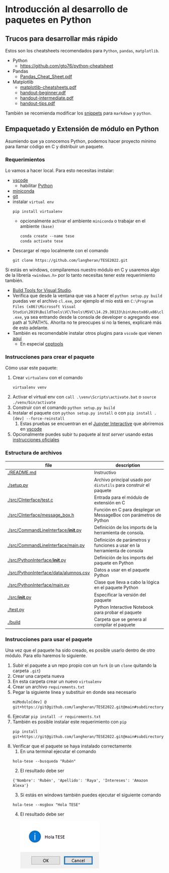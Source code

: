 # Introducción al desarrollo de paquetes en Python

## Trucos para desarrollar más rápido

Estos son los cheatsheets recomendados para `Python`, `pandas`, `matplotlib`. 

- Python
  - https://github.com/gto76/python-cheatsheet
- Pandas
  - [Pandas_Cheat_Sheet.pdf](./docs/Pandas_Cheat_Sheet.pdf)
- Matplotlib
  - [matplotlib-cheatsheets.pdf](./docs/matplotlib-cheatsheets.pdf)
  - [handout-beginner.pdf](./docs/handout-beginner.pdf)
  - [handout-intermediate.pdf](./docs/handout-intermediate.pdf)
  - [handout-tips.pdf](./docs/handout-tips.pdf)

También se recomienda modificar los [snippets](command:workbench.action.openSnippets) para `markdown` y `python`.

## Empaquetado y Extensión de módulo en Python

Asumiendo que ya conocemos Python, podemos hacer proyecto mínimo para llamar código en C y distribuir un paquete.

### Requerimientos

Lo vamos a hacer local. Para esto necesitas instalar:

- [vscode](https://code.visualstudio.com/download)
  - habilitar [Python](vscode:extension/ms-python.python)
- [miniconda](https://docs.conda.io/en/latest/miniconda.html)
- [git](https://github.com/git-guides/install-git)
- instalar `virtual env`
    ```
    pip install virtualenv
    ```
  - opcionalmente activar el ambiente `miniconda` o trabajar en el ambiente `(base)`
    ```
    conda create --name tese
    conda activate tese
    ```
- Descargar el repo localmente con el comando 
    ```
    git clone https://github.com/langheran/TESE2022.git
    ```

Si estás en windows, compilaremos nuestro módulo en C y usaremos algo de la librería `<windows.h>` por lo tanto necesitas tener este requerimiento también.

- [Build Tools for Visual Studio](http://download.microsoft.com/download/5/F/7/5F7ACAEB-8363-451F-9425-68A90F98B238/visualcppbuildtools_full.exe).
- Verifica que desde la ventana que vas a hacer el `python setup.py build` puedas ver el archivo `cl.exe`, por ejemplo el mío está en `C:\Program Files (x86)\Microsoft Visual Studio\2019\BuildTools\VC\Tools\MSVC\14.29.30133\bin\Hostx86\x86\cl.exe`, ya sea entrando desde la consola de developer o agregando ese path al %PATH%. Ahorita no te preocupes si no la tienes, explicaré más de esto adelante.
- También es recomendable instalar otros plugins para `vscode` que vienen [aquí](https://code.visualstudio.com/docs/cpp/config-msvc#_prerequisites)
  - En especial [cpptools](vscode:extension/ms-vscode.cpptools)

### Instrucciones para crear el paquete

Cómo usar este paquete:

1. Crear `virtualenv` con el comando 
    ```
    virtualenv venv
    ```
2. Activar el virtual env con `call .\venv\Scripts\activate.bat` o `source ./venv/bin/activate`
3. Construir con el comando `python setup.py build`
4. Instalar el paquete con `python setup.py install` o con `pip install .[dev] --force-reinstall`
   1. Estas pruebas se encuentran en el [Jupyter Interactive](./test.py) que abriremos en [vscode](http://code.visualstudio.com/docs/python/jupyter-support-py)
5. Opcionalmente puedes subir tu paquete al _test server_ usando estas [instrucciones oficiales](https://packaging.python.org/en/latest/tutorials/packaging-projects/#uploading-the-distribution-archives)

### Estructura de archivos

| file                                                                             | description                                                              |
| -------------------------------------------------------------------------------- | ------------------------------------------------------------------------ |
| [./README.md](./README.md)                                                       | Instructivo                                                              |
| [./setup.py](./setup.py)                                                         | Archivo principal usado por `distutils` para construir el paquete        |
| [./src/CInterface/test.c](./src/CInterface/test.c)                               | Entrada para el módulo de extensión en C                                 |
| [./src/CInterface/message_box.h](./src/CInterface/message_box.h)                 | Función en C para desplegar un MessageBox con parámetros de Python       |
| [./src/CommandLineInterface/__init__.py](./src/CommandLineInterface/__init__.py) | Definición de los imports de la herramienta de consola.                  |
| [./src/CommandLineInterface/main.py](./src/CommandLineInterface/main.py)         | Definición de parámetros y funciones a usar en la herramienta de consola |
| [./src/PythonInterface/__init__.py](./src/PythonInterface/__init__.py)           | Definición de los imports del paquete en Python                          |
| [./src/PythonInterface/data/alumnos.csv](./src/PythonInterface/data/alumnos.csv) | Datos a usar en el paquete Python                                        |
| [./src/PythonInterface/main.py](./src/PythonInterface/main.py)                   | Clase que lleva a cabo la lógica en el paquete Python                    |
| [./src/__init__.py](./src/__init__.py)                                           | Especificar la versión del paquete                                       |
| [./test.py](./test.py)                                                           | Python Interactive Notebook para probar el paquete                       |
| [./build](./build)                                                               | Carpeta que se genera al compilar el paquete                             |

### Instrucciones para usar el paquete

Una vez que el paquete ha sido creado, es posible usarlo dentro de otro módulo. Para ello haremos lo siguiente.

1. Subir el paquete a un repo propio con un `fork` (o un `clone` quitando la carpeta `.git`)
2. Crear una carpeta nueva
3. En esta carpeta crear un nuevo `virtualenv`
4. Crear un archivo `requirements.txt`
5. Pegar la siguiente línea y substituir en donde sea necesario
    ```
    miModulo[dev] @ git+https://git@github.com/langheran/TESE2022.git@main#subdirectory=paquete_python
    ```
6. Ejecutar `pip install -r requirements.txt`
7. También es posible instalar este requerimiento con `pip`
    ```
    pip install git+https://git@github.com/langheran/TESE2022.git@main#subdirectory=paquete_python
    ```
8. Verificar que el paquete se haya instalado correctamente
   1. En una terminal ejecutar el comando 
    ```
    hola-tese --busqueda "Rubén"
    ```
   2. El resultado debe ser
    ```
    {'Nombre': 'Rubén', 'Apellido': 'Raya', 'Intereses': 'Amazon Alexa'}
    ```
   3. Si estás en windows también puedes ejecutar el siguiente comando
    ```
    hola-tese --msgbox "Hola TESE"
    ```
   4. El resultado debe ser
   
      ![msgbox](./images/msgbox.png)
